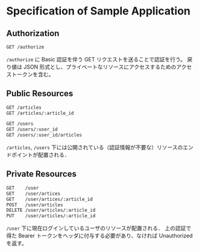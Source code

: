 # Specification of Sample Application

## Authorization

```txt
GET /authorize
```

`/authorize` に Basic 認証を伴う GET リクエストを送ることで認証を行う。
戻り値は JSON 形式とし、プライベートなリソースにアクセスするためのアクセストークンを含む。

## Public Resources

```txt
GET /articles
GET /articles/:article_id

GET /users
GET /users/:user_id
GET /users/:user_id/articles
```

`/articles`, `/users` 下には公開されている（認証情報が不要な）リソースのエンドポイントが配置される．

## Private Resources

```txt
GET    /user
GET    /user/artices
GET    /user/artices/:article_id
POST   /user/articles
DELETE /user/articles/:article_id
PUT    /user/articles/:article_id
```

`/user` 下に現在ログインしているユーザのリソースが配置される．
上の認証で得た Bearer トークンをヘッダに付与する必要があり、なければ Unauthorized を返す。
